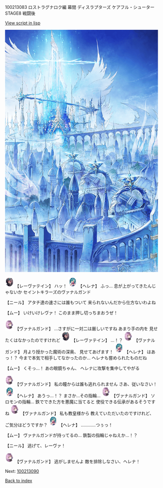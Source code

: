 100213083 ロストラグナロク編 幕間 ディスラプターズ  ケアフル・シューター  STAGE8 戦闘後

[View script in lisp](../scripts/100213083.txt)

![angel_world.png](../images/backgrounds/angel_world.png)

<img src="../images/units/3100211.png" alt="3100211.png" height="34"/>
【レーヴァテイン】
ハッ！

<img src="../images/units/3302811.png" alt="3302811.png" height="34"/>
【ヘレナ】
ふっ…
息が上がってきたんじゃないか
セイントキラーズのヴァナルガンド

【ニール】
アタチ達の速さには誰もついて
来られないんだから仕方ないわよね

【ムー】
いけいけレヴァ！
このまま押し切っちまおうぜ！

<img src="../images/units/3601111.png" alt="3601111.png" height="34"/>
【ヴァナルガンド】
…さすがに一対二は厳しいですね
あまり手の内を
見せたくはなかったのですけれど

<img src="../images/units/3100211.png" alt="3100211.png" height="34"/>
【レーヴァテイン】
…！？

<img src="../images/units/3601111.png" alt="3601111.png" height="34"/>
【ヴァナルガンド】
月より授かった魔術の深奥、
見せてあげます！

<img src="../images/units/3302811.png" alt="3302811.png" height="34"/>
【ヘレナ】
はあっ！？
今まで本気で相手してなかったのか…
ヘレナも嘗められたものだね

【ムー】
くそっ…！
あの眼鏡ちゃん、
ヘレナに攻撃を集中してやがる

<img src="../images/units/3601111.png" alt="3601111.png" height="34"/>
【ヴァナルガンド】
私の瞳からは誰も逃れられません
さあ、従いなさい！

<img src="../images/units/3302811.png" alt="3302811.png" height="34"/>
【ヘレナ】
あうっ…！？
まさか…その指輪…

<img src="../images/units/3601111.png" alt="3601111.png" height="34"/>
【ヴァナルガンド】
ソロモンの指輪…
鉄でできた方を悪魔に当てると
使役できる伝承があるそうですね

<img src="../images/units/3601111.png" alt="3601111.png" height="34"/>
【ヴァナルガンド】
私も教皇様から
教えていただいたのですけれど、
ご気分はどうですか？

<img src="../images/units/3302811.png" alt="3302811.png" height="34"/>
【ヘレナ】
…………つぅっ！

【ムー】
ヴァナルガンドが持ってるの…
鉄製の指輪じゃねえか…！？

【ニール】
逃げて、レーヴァ！

<img src="../images/units/3601111.png" alt="3601111.png" height="34"/>
【ヴァナルガンド】
逃がしませんよ
敵を排除しなさい、ヘレナ！

Next: [100213090](100213090.md)

[Back to index](index.md)
